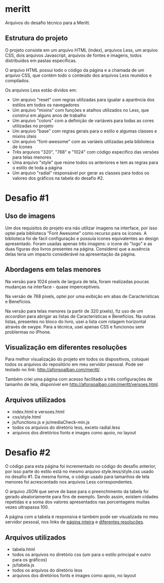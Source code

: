 meritt
======

Arquivos do desafio técnico para a Meritt.


<h2>Estrutura do projeto</h2>
O projeto consiste em um arquivo HTML (index), arquivos Less, um arquivo CSS, dois arquivos Javascript, arquivos de fontes e imagens, todos distribuídos em pastas específicas.

O arquivo HTML possui todo o código da página e a chamada de um arquivo CSS, que contém todo o conteúdo dos arquivos Less reunidos e compilados.

Os arquivos Less estão dividos em:
<ul>
  <li>Um arquivo "reset" com regras utilizadas para igualar a aparência dos estilos em todos os navegadores</li>
  <li>Um arquivo "mixins" com funções e atalhos utilizados no Less, que construí em alguns anos de trabalho</li>
  <li>Um arquivo "colors" com a definição de variáveis para todas as cores utilizadas no projeto</li>
  <li>Um arquivo "base" com regras gerais para o estilo e algumas classes e mixins úteis</li>
  <li>Um arquivo "font-awesome" com as variáeis utilizadas pela biblioteca de ícones</li>
  <li>Três arquivos "320", "768" e "1024" com código específico das versões para telas menores</li>
  <li>Uma arquivo "style" que reúne todos os anteriores e tem as regras para o estilo de toda a página</li>
  <li>Um arquivo "radial" responsável por gerar as classes para todos os valores dos gráficos na tabela do desafio #2.</li>
</ul>

<h1>Desafio #1</h1>
<h2>Uso de imagens</h2>
Um dos requisitos do projeto era não utilizar imagens na interface, por isso optei pela biblioteca "Font Awesome" como recurso para os ícones. A biblioteca foi de fácil configuração e possuía ícones equivalentes ao design apresentado.
Foram usadas apenas três imagens: o ícone do "logo" e as duas figuras dos livros presentes na página. Considerei que a ausência delas teria um impacto considerável na apresentação da página.

<h2>Abordagens em telas menores</h2>
Na versão para 1024 píxels de largura de tela, foram realizadas poucas mudanças na interface - quase imperceptíveis.

Na versão de 768 pixels, optei por uma exibição em abas de Características e Benefícios.

Na versão para telas menores (a partir de 320 pixels), fiz uso de um <em>accordion</em> para abrigar as listas de Características e Benefícios. Na outras listas, presentes no bloco do livro, usei a lista com rolagem horizontal através de swype. Para a técnica, usei apenas CSS e funcionou sem problermas no iPhone.

<h2>Visualização em diferentes resoluções</h2>
Para melhor visualização do projeto em todos os dispositivos, coloquei todos os arquivos do repositório em meu servidor pessoal. Pode ser testado no link: <a href="http://afonsoalban.com/meritt/">http://afonsoalban.com/meritt/</a>.

Também criei uma página com acesso facilitado a três configurações de tamanho de tela, disponível em <a href="http://afonsoalban.com/meritt/versoes.html">http://afonsoalban.com/meritt/versoes.html</a>.

<h2>Arquivos utilizados</h2>
<ul>
	<li>index.html e versoes.html</li>
	<li>css/style.html</li>
	<li>js/functions.js e js/mediaCheck-min.js</li>
	<li>todos os arquivos do diretório less, exceto radial.less</li>
	<li>arquivos dos diretórios fonts e images como apoio, no layout</li>
</ul>

<h1>Desafio #2</h1>
<p>O código para esta página foi incrementado no código do desafio anterior, por isso parte do estilo está no mesmo arquivo style.less/style.css usado no desafio #1. Da mesma forma, o código usado para tamanhos de tela menores foi acrescentado nos arquivos Less correspondentes.</p>

<p>O arquivo JSON que serve de base para o preenchimento da tabela foi gerado aleatoriamente para fins de exemplo. Sendo assim, existem cidades repetidas e a soma dos valores apresentados nas porcentagens muitas vezes ultrapassa 100.</p>

<p>A página com a tabela é responsiva e também pode ser visualizada no meu servidor pessoal, nos links de <a href="http://afonsoalban.com/meritt/tabela.html">página inteira</a> e <a href="http://afonsoalban.com/meritt/versoes.html">diferentes resoluções</a>.</p>

<h2>Arquivos utilizados</h2>
<ul>
	<li>tabela.html</li>
	<li>todos os arquivos no diretório css (um para o estilo principal e outro para os gráficos)</li>
	<li>js/tabela.js</li>
	<li>todos os arquivos do diretório less</li>
	<li>arquivos dos diretórios fonts e images como apoio, no layout</li>
</ul>